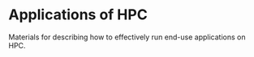 # Applications of HPC

Materials for describing how to effectively run end-use applications on HPC.
